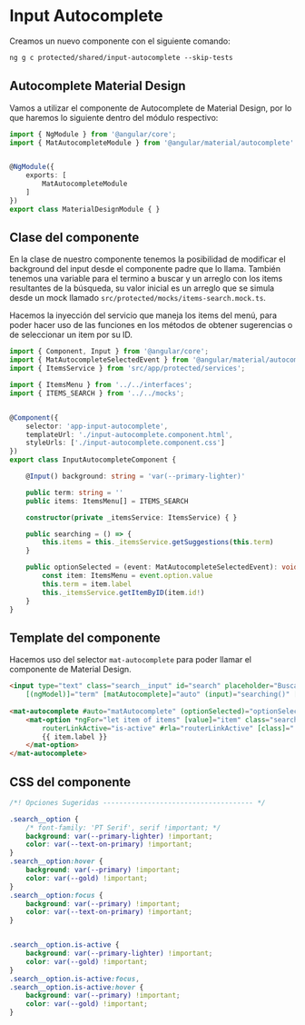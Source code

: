 # Input Autocomplete

Creamos un nuevo componente con el siguiente comando:

```txt
ng g c protected/shared/input-autocomplete --skip-tests
```

## Autocomplete Material Design

Vamos a utilizar el componente de Autocomplete de Material Design, por lo que haremos lo siguiente dentro del módulo respectivo:

```ts
import { NgModule } from '@angular/core';
import { MatAutocompleteModule } from '@angular/material/autocomplete'


@NgModule({
    exports: [
        MatAutocompleteModule
    ]
})
export class MaterialDesignModule { }
```

## Clase del componente

En la clase de nuestro componente tenemos la posibilidad de modificar el background del input desde el componente padre que lo llama. También tenemos una variable para el termino a buscar y un arreglo con los items resultantes de la búsqueda, su valor inicial es un arreglo que se simula desde un mock llamado `src/protected/mocks/items-search.mock.ts`.

Hacemos la inyección del servicio que maneja los items del menú, para poder hacer uso de las funciones en los métodos de obtener sugerencias o de seleccionar un item por su ID.

```ts
import { Component, Input } from '@angular/core';
import { MatAutocompleteSelectedEvent } from '@angular/material/autocomplete';
import { ItemsService } from 'src/app/protected/services';

import { ItemsMenu } from '../../interfaces';
import { ITEMS_SEARCH } from '../../mocks';


@Component({
    selector: 'app-input-autocomplete',
    templateUrl: './input-autocomplete.component.html',
    styleUrls: ['./input-autocomplete.component.css']
})
export class InputAutocompleteComponent {

    @Input() background: string = 'var(--primary-lighter)'

    public term: string = ''
    public items: ItemsMenu[] = ITEMS_SEARCH

    constructor(private _itemsService: ItemsService) { }

    public searching = () => {
        this.items = this._itemsService.getSuggestions(this.term)
    }

    public optionSelected = (event: MatAutocompleteSelectedEvent): void => {
        const item: ItemsMenu = event.option.value
        this.term = item.label
        this._itemsService.getItemByID(item.id!)
    }
}
```

## Template del componente

Hacemos uso del selector `mat-autocomplete` para poder llamar el componente de Material Design.

```html
<input type="text" class="search__input" id="search" placeholder="Buscar Item" aria-label="Search a item" matInput
    [(ngModel)]="term" [matAutocomplete]="auto" (input)="searching()" [style]="'background:' + background">
    
<mat-autocomplete #auto="matAutocomplete" (optionSelected)="optionSelected($event)" id="autocomplete">
    <mat-option *ngFor="let item of items" [value]="item" class="search__option" [routerLink]="item.routerLink"
        routerLinkActive="is-active" #rla="routerLinkActive" [class]="!rla ? 'search__option is-active' : 'search__option'">
        {{ item.label }}
    </mat-option>
</mat-autocomplete>
```

## CSS del componente

```css
/*! Opciones Sugeridas ------------------------------------- */

.search__option {
    /* font-family: 'PT Serif', serif !important; */
    background: var(--primary-lighter) !important;
    color: var(--text-on-primary) !important;
}
.search__option:hover {
    background: var(--primary) !important;
    color: var(--gold) !important;
}
.search__option:focus {
    background: var(--primary) !important;
    color: var(--text-on-primary) !important;
}


.search__option.is-active {
    background: var(--primary-lighter) !important;
    color: var(--gold) !important;
}
.search__option.is-active:focus,
.search__option.is-active:hover {
    background: var(--primary) !important;
    color: var(--gold) !important;
}
```
